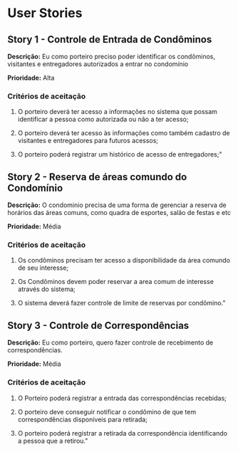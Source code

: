 # User Stories

## Story 1 - Controle de Entrada de Condôminos

**Descrição:**  Eu como porteiro preciso poder identificar os condôminos, visitantes e entregadores autorizados a entrar no condomínio

**Prioridade:** Alta

### Critérios de aceitação
1. O porteiro deverá ter acesso a informações no sistema que possam identificar a pessoa como autorizada ou não a ter acesso;

2. O porteiro deverá ter acesso às informações como também cadastro de visitantes e entregadores para futuros acessos;

3. O porteiro poderá registrar um histórico de acesso de entregadores;"

## Story 2 - Reserva de áreas comundo do Condomínio

**Descrição:**  O condominio precisa de uma forma de gerenciar a reserva de horários das áreas comuns, como  quadra de esportes, salão de festas e etc

**Prioridade:** Média

### Critérios de aceitação
1. Os condôminos precisam ter acesso a disponibilidade da área comundo de seu interesse;

2. Os Condôminos devem poder reservar a area comum de interesse através do sistema;

3. O sistema deverá fazer controle de limite de reservas por condômino."

## Story 3 - Controle de Correspondências

**Descrição:**  Eu como porteiro, quero fazer controle de recebimento de correspondências.

**Prioridade:** Média

### Critérios de aceitação

1. O Porteiro poderá registrar a entrada das correspondências recebidas;

2. O porteiro deve conseguir notificar o condômino de que tem correspondências disponíveis para retirada;

3. O porteiro poderá registrar a retirada da correspondência identificando a pessoa que a retirou."